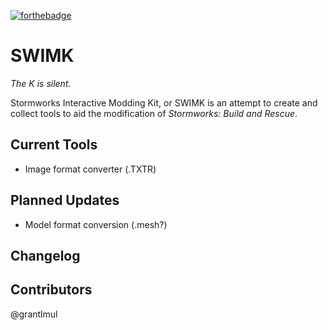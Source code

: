 [![forthebadge](https://forthebadge.com/images/badges/made-with-python.svg)](https://forthebadge.com)
# SWIMK
*The K is silent.*

Stormworks Interactive Modding Kit, or SWIMK is an attempt to create and collect tools to aid the modification of *Stormworks: Build and Rescue*.

## Current Tools
* Image format converter (.TXTR)

## Planned Updates
* Model format conversion (.mesh?)
## Changelog

## Contributors
@grantlmul